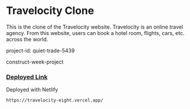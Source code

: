 #  Travelocity Clone

This is the clone of the Travelocity website. Travelocity is an online travel agency. From this website, users can book a hotel room, flights, cars, etc. across the world.

project-id: quiet-trade-5439

construct-week-project

### <u>Deployed Link</u>


Deployed with Netlify 
```
https://travelocity-eight.vercel.app/
